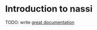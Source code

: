 # Introduction to nassi

TODO: write [great documentation](http://jacobian.org/writing/what-to-write/)
